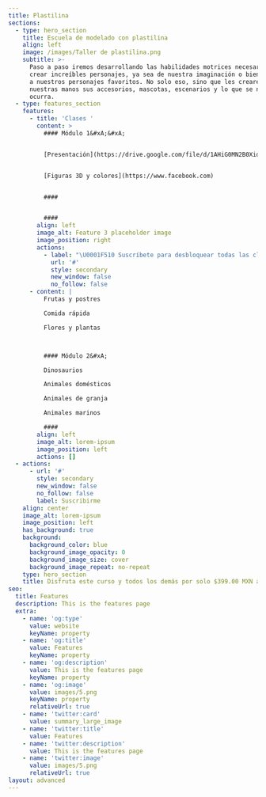```yaml
---
title: Plastilina
sections:
  - type: hero_section
    title: Escuela de modelado con plastilina
    align: left
    image: /images/Taller de plastilina.png
    subtitle: >-
      Paso a paso iremos desarrollando las habilidades motrices necesarias para
      crear increíbles personajes, ya sea de nuestra imaginación o bien, recrear
      a nuestros personajes favoritos. No solo eso, sino que les crearemos con
      nuestras manos sus accesorios, mascotas, escenarios y lo que se nos
      ocurra.
  - type: features_section
    features:
      - title: 'Clases '
        content: >
          #### Módulo 1&#xA;&#xA;


          [Presentación](https://drive.google.com/file/d/1AHiG0MN2B0XidAqVCTM-KrVvNsRaTtt6/view?usp=sharing)


          [Figuras 3D y colores](https://www.facebook.com)


          ####


          ####
        align: left
        image_alt: Feature 3 placeholder image
        image_position: right
        actions:
          - label: "\U0001F510 Suscríbete para desbloquear todas las clases"
            url: '#'
            style: secondary
            new_window: false
            no_follow: false
      - content: |
          Frutas y postres

          Comida rápida

          Flores y plantas



          #### Módulo 2&#xA;

          Dinosaurios

          Animales domésticos

          Animales de granja

          Animales marinos

          ####
        align: left
        image_alt: lorem-ipsum
        image_position: left
        actions: []
  - actions:
      - url: '#'
        style: secondary
        new_window: false
        no_follow: false
        label: Suscribirme
    align: center
    image_alt: lorem-ipsum
    image_position: left
    has_background: true
    background:
      background_color: blue
      background_image_opacity: 0
      background_image_size: cover
      background_image_repeat: no-repeat
    type: hero_section
    title: Disfruta este curso y todos los demás por solo $399.00 MXN al año
seo:
  title: Features
  description: This is the features page
  extra:
    - name: 'og:type'
      value: website
      keyName: property
    - name: 'og:title'
      value: Features
      keyName: property
    - name: 'og:description'
      value: This is the features page
      keyName: property
    - name: 'og:image'
      value: images/5.png
      keyName: property
      relativeUrl: true
    - name: 'twitter:card'
      value: summary_large_image
    - name: 'twitter:title'
      value: Features
    - name: 'twitter:description'
      value: This is the features page
    - name: 'twitter:image'
      value: images/5.png
      relativeUrl: true
layout: advanced
---
```

